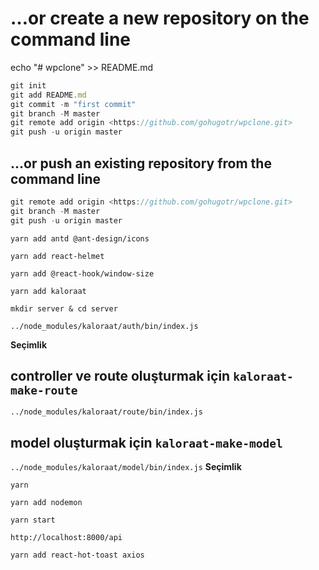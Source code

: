 # …or create a new repository on the command line

echo "# wpclone" >> README.md

```js script
git init
git add README.md
git commit -m "first commit"
git branch -M master
git remote add origin <https://github.com/gohugotr/wpclone.git>
git push -u origin master
```

## …or push an existing repository from the command line

```js script
git remote add origin <https://github.com/gohugotr/wpclone.git>
git branch -M master
git push -u origin master
```

`yarn add antd @ant-design/icons`

`yarn add react-helmet`

`yarn add @react-hook/window-size`

`yarn add kaloraat`

`mkdir server & cd server`

`../node_modules/kaloraat/auth/bin/index.js`

**Seçimlik**

## controller ve route oluşturmak için `kaloraat-make-route`

`../node_modules/kaloraat/route/bin/index.js`

## model oluşturmak için `kaloraat-make-model`

`../node_modules/kaloraat/model/bin/index.js`
**Seçimlik**

`yarn`

`yarn add nodemon`

`yarn start`

`http://localhost:8000/api`

`yarn add react-hot-toast axios`

